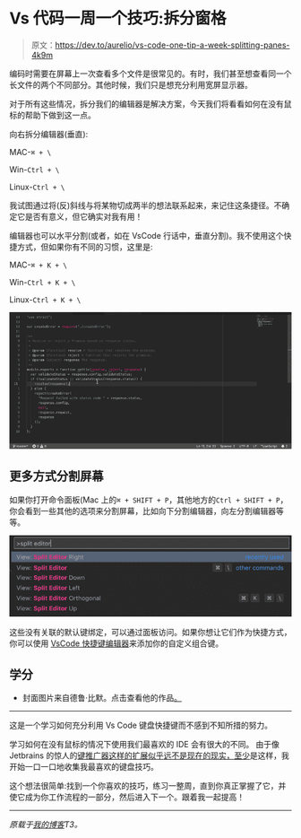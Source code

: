 # Vs 代码一周一个技巧:拆分窗格

> 原文：<https://dev.to/aurelio/vs-code-one-tip-a-week-splitting-panes-4k9m>

编码时需要在屏幕上一次查看多个文件是很常见的。有时，我们甚至想查看同一个长文件的两个不同部分。其他时候，我们只是想充分利用宽屏显示器。

对于所有这些情况，拆分我们的编辑器是解决方案，今天我们将看看如何在没有鼠标的帮助下做到这一点。

向右拆分编辑器(垂直):

MAC-`⌘ + \`

Win-`Ctrl + \`

Linux-`Ctrl + \`

我试图通过将(反)斜线与将某物切成两半的想法联系起来，来记住这条捷径。不确定它是否有意义，但它确实对我有用！

编辑器也可以水平分割(或者，如在 VsCode 行话中，垂直分割)。我不使用这个快捷方式，但如果你有不同的习惯，这里是:

MAC-`⌘ + K + \`

Win-`Ctrl + K + \`

Linux-`Ctrl + K + \`

[![](img/317513bb609d656b213aeb5c34780dde.png)](https://res.cloudinary.com/practicaldev/image/fetch/s--vCFfSjEB--/c_limit%2Cf_auto%2Cfl_progressive%2Cq_66%2Cw_880/https://media.githubusercontent.com/media/nobitagit/blog/gh-pagimg/2019-8-1-vscode-tip-split-panes.gif)

## 更多方式分割屏幕

如果你打开命令面板(Mac 上的`⌘ + SHIFT + P`，其他地方的`Ctrl + SHIFT + P`，你会看到一些其他的选项来分割屏幕，比如向下分割编辑器，向左分割编辑器等等。

[![](img/944c8140881455cd71519fd1aa03fec7.png)](https://res.cloudinary.com/practicaldev/image/fetch/s--wcVDAhf9--/c_limit%2Cf_auto%2Cfl_progressive%2Cq_auto%2Cw_880/https://raw.githubusercontent.com/nobitagit/blog/gh-pagimg/2019-8-1-vscode-tip-split-panes.png)

这些没有关联的默认键绑定，可以通过面板访问。如果你想让它们作为快捷方式，你可以使用 [VsCode 快捷键编辑器](https://code.visualstudio.com/docs/getstarted/keybindings)来添加你的自定义组合键。

## 学分

*   封面图片来自德鲁·比默。点击查看他的作品[。](https://unsplash.com/photos/5DD7-L4A4Uw)

* * *

这是一个学习如何充分利用 Vs Code 键盘快捷键而不感到不知所措的努力。

学习如何在没有鼠标的情况下使用我们最喜欢的 IDE 会有很大的不同。
由于像 Jetbrains 的惊人的[键推广器这样的扩展似乎](https://plugins.jetbrains.com/plugin/4455-key-promoter)[远不是现在的现实，至少](https://github.com/Microsoft/vscode/issues/26729)是这样，我开始一口一口地收集我最喜欢的键盘技巧。

这个想法很简单:找到一个你喜欢的技巧，练习一整周，直到你真正掌握了它，并使它成为你工作流程的一部分，然后进入下一个。跟着我一起提高！

* * *

*原载于[我的博客](https://nobitagit.github.io/blog/vscode-tip-split-panes/)T3。*